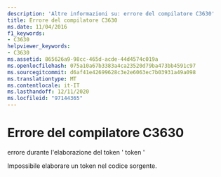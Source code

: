 ```yaml
---
description: 'Altre informazioni su: errore del compilatore C3630'
title: Errore del compilatore C3630
ms.date: 11/04/2016
f1_keywords:
- C3630
helpviewer_keywords:
- C3630
ms.assetid: 865626a9-98cc-465d-acde-44d4574c019a
ms.openlocfilehash: 075a10a67b3383a4ca23520d79ba473bb4591c97
ms.sourcegitcommit: d6af41e42699628c3e2e6063ec7b03931a49a098
ms.translationtype: MT
ms.contentlocale: it-IT
ms.lasthandoff: 12/11/2020
ms.locfileid: "97144365"
---
```

# <a name="compiler-error-c3630"></a>Errore del compilatore C3630

errore durante l'elaborazione del token ' token '

Impossibile elaborare un token nel codice sorgente.
